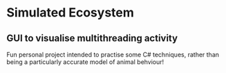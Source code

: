 # Simulated Ecosystem
## GUI to visualise multithreading activity

Fun personal project intended to practise some C# techniques, rather than being a particularly accurate model of animal behviour!

